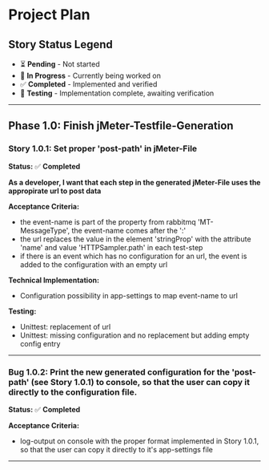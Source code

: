 # Project Plan

## Story Status Legend
- ⏳ **Pending** - Not started
- 🔄 **In Progress** - Currently being worked on  
- ✅ **Completed** - Implemented and verified
- 🧪 **Testing** - Implementation complete, awaiting verification

---

## Phase 1.0: Finish jMeter-Testfile-Generation

### Story 1.0.1: Set proper 'post-path' in jMeter-File
**Status:** ✅ **Completed**

**As a developer, I want that each step in the generated jMeter-File uses the appropirate url to post data**

**Acceptance Criteria:**
- the event-name is part of the property from rabbitmq 'MT-MessageType', the event-name comes after the ':'
- the url replaces the value in the element 'stringProp' with the attribute 'name' and value 'HTTPSampler.path' in each test-step
- if there is an event which has no configuration for an url, the event is added to the configuration with an empty url

**Technical Implementation:**
- Configuration possibility in app-settings to map event-name to url

**Testing:**
- Unittest: replacement of url
- Unittest: missing configuration and no replacement but adding empty config entry

---

### Bug 1.0.2: Print the new generated configuration for the 'post-path' (see Story 1.0.1) to console, so that the user can copy it directly to the configuration file.
**Status:** ✅ **Completed**

**Acceptance Criteria:**
- log-output on console with the proper format implemented in Story 1.0.1, so that the user can copy it directly to it's app-settings file

---
